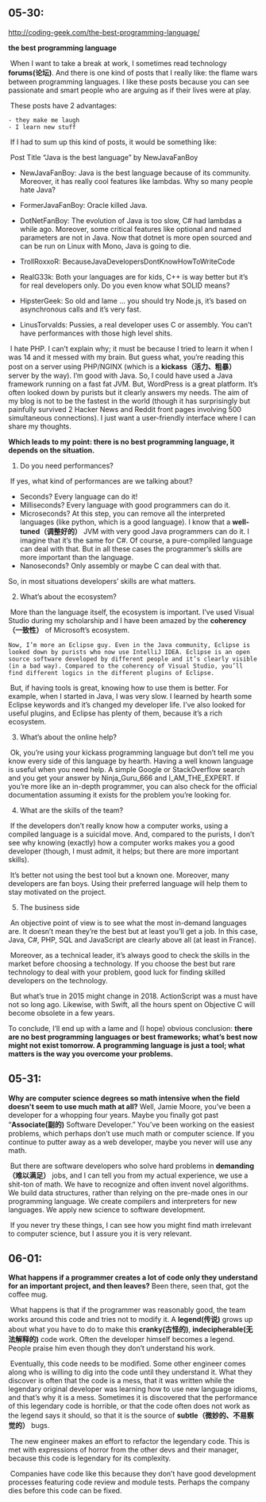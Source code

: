 ## 05-30:

http://coding-geek.com/the-best-programming-language/

**the best programming language**

​	When I want to take a break at work, I sometimes read technology **forums(论坛)**. And there is one kind of posts that I really like: the flame wars between programming languages. I like these posts because you can see passionate and smart people who are arguing as if their lives were at play.

​	These posts have 2 advantages:

	- they make me laugh
	- I learn new stuff



​	If I had to sum up this kind of posts, it would be something like:

​	Post Title “Java is the best language” by NewJavaFanBoy 

- NewJavaFanBoy: Java is the best language because of its community. Moreover, it has really cool features like lambdas. Why so many people hate Java?

- FormerJavaFanBoy: Oracle killed Java.

- DotNetFanBoy: The evolution of Java is too slow, C# had lambdas a while ago. Moreover, some critical features like optional and named parameters are not in Java. Now that dotnet is more open sourced and can be run on Linux with Mono, Java is going to die.

- TrollRoxxoR: BecauseJavaDevelopersDontKnowHowToWriteCode

- RealG33k: Both your languages are for kids, C++ is way better but it’s for real developers only. Do you even know what SOLID means?

- HipsterGeek: So old and lame … you should try Node.js, it’s based on asynchronous calls and it’s very fast.

- LinusTorvalds: Pussies, a real developer uses C or assembly. You can’t have performances with those high level shits.

 

​	I hate PHP. I can’t explain why; it must be because I tried to learn it when I was 14 and it messed with my brain. But guess what, you’re reading this post on a server using PHP/NGINX (which is a **kickass（活力、粗暴）** server by the way). I’m good with Java. So, I could have used a Java framework running on a fast fat JVM. But, WordPress is a great platform. It’s often looked down by purists but it clearly answers my needs. The aim of my blog is not to be the fastest in the world (though it has surprisingly but painfully survived 2 Hacker News and Reddit front pages involving 500 simultaneous connections). I just want a user-friendly interface where I can share my thoughts.



**Which leads to my point: there is no best programming language, it depends on the situation.**

 

1) Do you need performances?

​	If yes, what kind of performances are we talking about?

- Seconds? Every language can do it!
- Milliseconds? Every language with good programmers can do it.
- Microseconds? At this step, you can remove all the interpreted languages (like python, which is a good language). I know that a **well-tuned（调整好的）** JVM with very good Java programmers can do it. I imagine that it’s the same for C#. Of course, a pure-compiled language can deal with that. But in all these cases the programmer’s skills are more important than the language.
- Nanoseconds? Only assembly or maybe C can deal with that.

So, in most situations developers’ skills are what matters.



2) What’s about the ecosystem?

​	More than the language itself, the ecosystem is important. I’ve used Visual Studio during my scholarship and I have been amazed by the **coherency（一致性）** of Microsoft’s ecosystem.

 	Now, I’m more an Eclipse guy. Even in the Java community, Eclipse is looked down by purists who now use IntelliJ IDEA. Eclipse is an open source software developed by different people and it’s clearly visible (in a bad way). Compared to the coherency of Visual Studio, you’ll find different logics in the different plugins of Eclipse.

​	But, if having tools is great, knowing how to use them is better. For example, when I started in Java, I was very slow. I learned by hearth some Eclipse keywords and it’s changed my developer life. I’ve also looked for useful plugins, and Eclipse has plenty of them, because it’s a rich ecosystem.

 

3) What’s about the online help?

​	Ok, you’re using your kickass programming language but don’t tell me you know every side of this language by hearth. Having a well known language is useful when you need help. A simple Google or StackOverflow search and you get your answer by Ninja_Guru_666 and I_AM_THE_EXPERT. If you’re more like an in-depth programmer, you can also check for the official documentation assuming it exists for the problem you’re looking for.

 

4) What are the skills of the team?

​	If the developers don’t really know how a computer works, using a compiled language is a suicidal move. And, compared to the purists, I don’t see why knowing (exactly) how a computer works makes you a good developer (though, I must admit, it helps; but there are more important skills).

​	It’s better not using the best tool but a known one. Moreover, many developers are fan boys. Using their preferred language will help them to stay motivated on the project.

 

5) The business side

​	An objective point of view is to see what the most in-demand languages are. It doesn’t mean they’re the best but at least you’ll get a job. In this case, Java, C#, PHP, SQL and JavaScript are clearly above all (at least in France).

​	Moreover, as a technical leader, it’s always good to check the skills in the market before choosing a technology. If you choose the best but rare technology to deal with your problem, good luck for finding skilled developers on the technology.

​	But what’s true in 2015 might change in 2018. ActionScript was a must have not so long ago. Likewise, with Swift, all the hours spent on Objective C will become obsolete in a few years.

To conclude, I’ll end up with a lame and (I hope) obvious conclusion: **there are no best programming languages or best frameworks; what’s best now might not exist tomorrow. A programming language is just a tool; what matters is the way you overcome your problems.**





## 05-31:

**Why are computer science degrees so math intensive when the field doesn't seem to use much math at all?**
	Well, Jamie Moore, you’ve been a developer for a whopping four years. Maybe you finally got past “**Associate(副的)** Software Developer.” You’ve been working on the easiest problems, which perhaps don’t use much math or computer science. If you continue to putter away as a web developer, maybe you never will use any math.

​	But there are software developers who solve hard problems in **demanding（难以满足）** jobs, and I can tell you from my actual experience, we use a shit-ton of math. We have to recognize and often invent novel algorithms. We build data structures, rather than relying on the pre-made ones in our programming language. We create compilers and interpreters for new languages. We apply new science to software development.

​	If you never try these things, I can see how you might find math irrelevant to computer science, but I assure you it is very relevant.





## 06-01:

**What happens if a programmer creates a lot of code only they understand for an important project, and then leaves?**
	Been there, seen that, got the coffee mug.

​	What happens is that if the programmer was reasonably good, the team works around this code and tries not to modify it. A **legend(传说)** grows up about what you have to do to make this **cranky(古怪的)**, **indecipherable(无法解释的)** code work. Often the developer himself becomes a legend. People praise him even though they don’t understand his work.

​	Eventually, this code needs to be modified. Some other engineer comes along who is willing to dig into the code until they understand it. What they discover is often that the code is a mess, that it was written while the legendary original developer was learning how to use new language idioms, and that’s why it is a mess. Sometimes it is discovered that the performance of this legendary code is horrible, or that the code often does not work as the legend says it should, so that it is the source of **subtle（微妙的、不易察觉的）** bugs.

​	The new engineer makes an effort to refactor the legendary code. This is met with expressions of horror from the other devs and their manager, because this code is legendary for its complexity.

​	Companies have code like this because they don’t have good development processes featuring code review and module tests. Perhaps the company dies before this code can be fixed.
